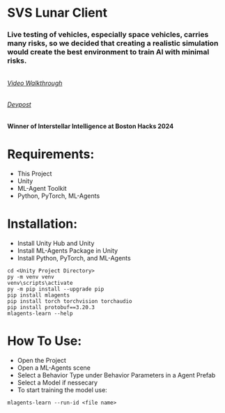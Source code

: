 
# SVS Lunar Client
###  Live testing of vehicles, especially space vehicles, carries many risks, so we decided that creating a realistic simulation would create the best environment to train AI with minimal risks. 

###### 

###### [Video Walkthrough](https://www.youtube.com/watch?v=NQ5OTRC5FMQ)
###### [Devpost](https://devpost.com/software/jtr)
#### Winner of Interstellar Intelligence at Boston Hacks 2024

# Requirements:

* This Project  
* Unity  
* ML-Agent Toolkit  
* Python, PyTorch, ML-Agents

# Installation:

* Install Unity Hub and Unity  
* Install ML-Agents Package in Unity  
* Install Python, PyTorch, and ML-Agents
```
cd <Unity Project Directory>
py -m venv venv
venv\scripts\activate
py -m pip install --upgrade pip
pip install mlagents
pip install torch torchvision torchaudio
pip install protobuf==3.20.3
mlagents-learn --help
```
# How To Use:

* Open the Project
* Open a ML-Agents scene
* Select a Behavior Type under Behavior Parameters in a Agent Prefab
* Select a Model if nessecary
* To start training the model use:

```
mlagents-learn --run-id <file name>
```
